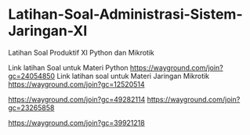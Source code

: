 # Latihan-Soal-Administrasi-Sistem-Jaringan-XI
Latihan Soal Produktif XI Python dan Mikrotik

Link latihan Soal untuk Materi Python
https://wayground.com/join?gc=24054850
Link latihan soal untuk Materi Jaringan Mikrotik
https://wayground.com/join?gc=12520514

https://wayground.com/join?gc=49282114
https://wayground.com/join?gc=23265858

https://wayground.com/join?gc=39921218
